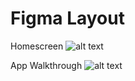 # Figma Layout


Homescreen
![alt text](image.png)

App Walkthrough
![alt text](./draftTemplate.gif)




